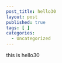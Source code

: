 ```yaml
---
post_title: hello30
layout: post
published: true
tags: [ ]
categories:
  - Uncategorized
---
```

this is hello30
